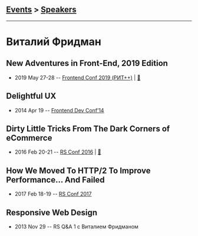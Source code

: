 ## [Events](../README.md) > [Speakers](../speakers.md)
---

# Виталий Фридман

## New Adventures in Front-End, 2019 Edition
- 2019 May 27-28 -- [Frontend Conf 2019 (РИТ++)](https://www.youtube.com/watch?v=Wz17FARavd0)  | [:notebook:](https://www.dropbox.com/sh/kg71jju3yvj5jqw/AAAGCH5bqruyDSvQMIUwBCkJa/%D0%9A%D0%BE%D0%BD%D0%B3%D1%80%D0%B5%D1%81%D1%81-%D1%85%D0%BE%D0%BB%D0%BB/27.05/8.New%20Adventures%20in%20Front-End%202019%20Edition_%D0%92%D0%B8%D1%82%D0%B0%D0%BB%D0%B8%D0%B9%20%D0%A4%D1%80%D0%B8%D0%B4%D0%BC%D0%B0%D0%BD_%D0%B2%D0%B5%D1%80.1.pdf?dl=0)  
## Delightful UX
- 2014 Apr 19 -- [Frontend Dev Conf’14](https://www.youtube.com/watch?v=By3qHQbh8Qs)    
## Dirty Little Tricks From The Dark Corners of eCommerce
- 2016 Feb 20-21 -- [RS Conf 2016](https://www.youtube.com/watch?v=R-n_E0U1zC4)  | [:notebook:](https://www.youtube.com/watch?v=VVnvFAOXZvo)  
## How We Moved To HTTP&#x2F;2 To Improve Performance... And Failed
- 2017 Feb 18-19 -- [RS Conf 2017](https://www.youtube.com/watch?v=whFhyHysYYg)    
## Responsive Web Design
- 2013 Nov 29 -- RS Q&amp;A 1 c Виталием Фридманом    
